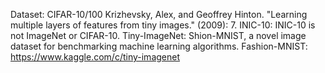 Dataset:
CIFAR-10/100 Krizhevsky, Alex, and Geoffrey Hinton. "Learning multiple layers of features from tiny images." (2009): 7.
INIC-10: INIC-10 is not ImageNet or CIFAR-10.
Tiny-ImageNet: Shion-MNIST, a novel image dataset for benchmarking machine learning algorithms.
Fashion-MNIST: https://www.kaggle.com/c/tiny-imagenet
